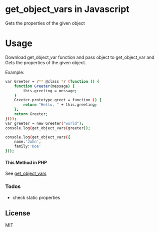 # get_object_vars in Javascript

Gets the properties of the given object


# Usage
Download get_object_var function and pass object to get_object_var and Gets the properties of the given object.

Example: 

```sh
var Greeter = /** @class */ (function () {
    function Greeter(message) {
        this.greeting = message;
    }
    Greeter.prototype.greet = function () {
        return "Hello, " + this.greeting;
    };
    return Greeter;
}());
var greeter = new Greeter("world");
console.log(get_object_vars(greeter));

console.log(get_object_vars({
	name:'John',
	family:'Doe'
}));

```

#### This Method in PHP

See [get_object_vars](https://www.php.net/manual/en/function.get-object-vars.php)


### Todos
 - check static properties

License
----

MIT
